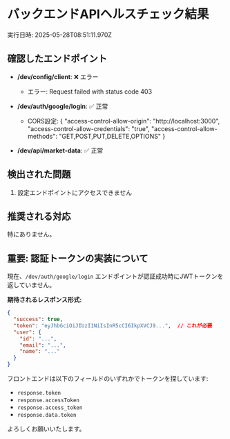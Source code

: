 # バックエンドAPIヘルスチェック結果

実行日時: 2025-05-28T08:51:11.970Z

## 確認したエンドポイント

- **/dev/config/client**: ❌ エラー
    - エラー: Request failed with status code 403
  
- **/dev/auth/google/login**: ✅ 正常
  
    - CORS設定: {
  "access-control-allow-origin": "http://localhost:3000",
  "access-control-allow-credentials": "true",
  "access-control-allow-methods": "GET,POST,PUT,DELETE,OPTIONS"
}
- **/dev/api/market-data**: ✅ 正常
  
  

## 検出された問題

1. 設定エンドポイントにアクセスできません

## 推奨される対応

特にありません。

## 重要: 認証トークンの実装について

現在、`/dev/auth/google/login` エンドポイントが認証成功時にJWTトークンを返していません。

**期待されるレスポンス形式:**
```json
{
  "success": true,
  "token": "eyJhbGciOiJIUzI1NiIsInR5cCI6IkpXVCJ9...",  // これが必要
  "user": {
    "id": "...",
    "email": "...",
    "name": "..."
  }
}
```

フロントエンドは以下のフィールドのいずれかでトークンを探しています:
- `response.token`
- `response.accessToken`
- `response.access_token`
- `response.data.token`

よろしくお願いいたします。
